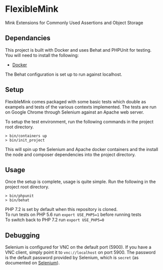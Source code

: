 # FlexibleMink
Mink Extensions for Commonly Used Assertions and Object Storage

## Dependancies
This project is built with Docker and uses Behat and PHPUnit for testing. You will need to install the following:
- [Docker](https://www.docker.com/)

The Behat configuration is set up to run against localhost. 

## Setup
FlexibleMink comes packaged with some basic tests which double as exampels and tests of the various contexts implemented. The tests are run on Google Chrome through Selenium against an Apache web server.

To setup the test environment, run the following commands in the project root directory.
```
> bin/containers up
> bin/init_project
```

This will spin up the Selenium and Apache docker containers and the install the node and composer dependencies into the project directory.

## Usage
Once the setup is complete, usage is quite simple. Run the following in the project root directory.
```
> bin/phpunit
> bin/behat
```

PHP 7.2 is set by default when this repository is cloned.<br>
To run tests on PHP 5.6 run `export USE_PHP5=1` before running tests<br>
To switch back to PHP 7.2 run `export USE_PHP5=0`

## Debugging
Selenium is configured for VNC on the default port (5900). If you have a VNC client, simply point it to ```vnc://localhost``` on port 5900. The password is the default password provided by Selenium, which is `secret` (as documented on [Selenium](https://github.com/SeleniumHQ/docker-selenium)).
